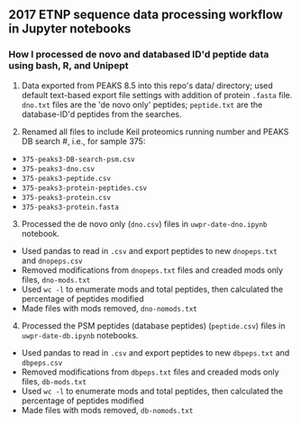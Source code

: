 ## 2017 ETNP sequence data processing workflow in Jupyter notebooks

### How I processed de novo and databased ID'd peptide data using bash, R, and Unipept 

1. Data exported from PEAKS 8.5 into this repo's data/ directory; used default text-based export file settings with addition of protein `.fasta` file. `dno.txt` files are the 'de novo only' peptides; `peptide.txt` are the database-ID'd peptides from the searches. 

2. Renamed all files to include Keil proteomics running number and PEAKS DB search #, i.e., for sample 375:
  -  `375-peaks3-DB-search-psm.csv`
  -  `375-peaks3-dno.csv`
  -  `375-peaks3-peptide.csv`
  -  `375-peaks3-protein-peptides.csv`
  -  `375-peaks3-protein.csv`
  -  `375-peaks3-protein.fasta`
  
3. Processed the de novo only (`dno.csv`) files in `uwpr-date-dno.ipynb` notebook. 
  -  Used pandas to read in `.csv` and export peptides to new `dnopeps.txt` and `dnopeps.csv` 
  -  Removed modifications from `dnopeps.txt` files and creaded mods only files, `dno-mods.txt`
  -  Used `wc -l` to enumerate mods and total peptides, then calculated the percentage of peptides modified
  -  Made files with mods removed, `dno-nomods.txt`
  
  
4. Processed the PSM peptides (database peptides) (`peptide.csv`) files in `uwpr-date-db.ipynb` notebooks.
  -  Used pandas to read in `.csv` and export peptides to new `dbpeps.txt` and `dbpeps.csv` 
  -  Removed modifications from `dbpeps.txt` files and creaded mods only files, `db-mods.txt`
  -  Used `wc -l` to enumerate mods and total peptides, then calculated the percentage of peptides modified
  -  Made files with mods removed, `db-nomods.txt`

